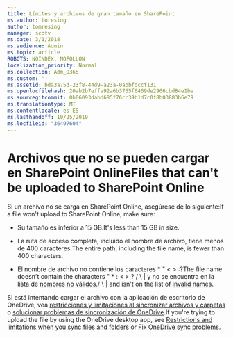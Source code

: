 ```yaml
---
title: Límites y archivos de gran tamaño en SharePoint
ms.author: toresing
author: tomresing
manager: scotv
ms.date: 3/1/2018
ms.audience: Admin
ms.topic: article
ROBOTS: NOINDEX, NOFOLLOW
localization_priority: Normal
ms.collection: Adm_O365
ms.custom: ''
ms.assetid: bda3a75d-23f8-44d9-a23a-0abbfdccf131
ms.openlocfilehash: 20ab2b7effa92a6b3765f6469de2966cbd84e1be
ms.sourcegitcommit: 0b06093dabd685f76cc39b1d7c0f8b03883b6e79
ms.translationtype: MT
ms.contentlocale: es-ES
ms.lasthandoff: 10/25/2019
ms.locfileid: "36497604"
---
```

# <a name="files-that-cant-be-uploaded-to-sharepoint-online"></a><span data-ttu-id="eb8cf-102">Archivos que no se pueden cargar en SharePoint Online</span><span class="sxs-lookup"><span data-stu-id="eb8cf-102">Files that can't be uploaded to SharePoint Online</span></span>

<span data-ttu-id="eb8cf-103">Si un archivo no se carga en SharePoint Online, asegúrese de lo siguiente:</span><span class="sxs-lookup"><span data-stu-id="eb8cf-103">If a file won't upload to SharePoint Online, make sure:</span></span>
  
- <span data-ttu-id="eb8cf-104">Su tamaño es inferior a 15 GB.</span><span class="sxs-lookup"><span data-stu-id="eb8cf-104">It's less than 15 GB in size.</span></span>
    
- <span data-ttu-id="eb8cf-105">La ruta de acceso completa, incluido el nombre de archivo, tiene menos de 400 caracteres.</span><span class="sxs-lookup"><span data-stu-id="eb8cf-105">The entire path, including the file name, is fewer than 400 characters.</span></span>
    
- <span data-ttu-id="eb8cf-106">El nombre de archivo no contiene los caracteres \* " \< \> :?</span><span class="sxs-lookup"><span data-stu-id="eb8cf-106">The file name doesn't contain the characters " \* : \< \> ?</span></span> <span data-ttu-id="eb8cf-107">/ \ | y no se encuentra en la lista de [nombres no válidos](https://go.microsoft.com/fwlink/?linkid=866430).</span><span class="sxs-lookup"><span data-stu-id="eb8cf-107">/ \ | and isn't on the list of [invalid names](https://go.microsoft.com/fwlink/?linkid=866430).</span></span>
    
<span data-ttu-id="eb8cf-108">Si está intentando cargar el archivo con la aplicación de escritorio de OneDrive, vea [restricciones y limitaciones al sincronizar archivos y carpetas](http://go.microsoft.com/fwlink/p/?LinkID=717734) o [solucionar problemas de sincronización de OneDrive](https://go.microsoft.com/fwlink/?linkid=866431).</span><span class="sxs-lookup"><span data-stu-id="eb8cf-108">If you're trying to upload the file by using the OneDrive desktop app, see [Restrictions and limitations when you sync files and folders](http://go.microsoft.com/fwlink/p/?LinkID=717734) or [Fix OneDrive sync problems](https://go.microsoft.com/fwlink/?linkid=866431).</span></span>
  

